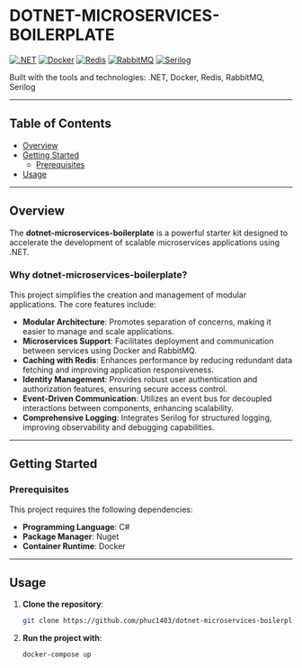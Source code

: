 # DOTNET-MICROSERVICES-BOILERPLATE

[![.NET](https://img.shields.io/badge/Framework-.NET-blue)](https://dotnet.microsoft.com/)
[![Docker](https://img.shields.io/badge/Container-Docker-blue)](https://www.docker.com/)
[![Redis](https://img.shields.io/badge/Cache-Redis-red)](https://redis.io/)
[![RabbitMQ](https://img.shields.io/badge/Messaging-RabbitMQ-orange)](https://www.rabbitmq.com/)
[![Serilog](https://img.shields.io/badge/Logging-Serilog-purple)](https://serilog.net/)

Built with the tools and technologies:
.NET, Docker, Redis, RabbitMQ, Serilog

---

## Table of Contents

- [Overview](#overview)
- [Getting Started](#getting-started)
  - [Prerequisites](#prerequisites)
- [Usage](#usage)

---

## Overview

The **dotnet-microservices-boilerplate** is a powerful starter kit designed to accelerate the development of scalable microservices applications using .NET.

### Why dotnet-microservices-boilerplate?

This project simplifies the creation and management of modular applications. The core features include:

- **Modular Architecture**: Promotes separation of concerns, making it easier to manage and scale applications.
- **Microservices Support**: Facilitates deployment and communication between services using Docker and RabbitMQ.
- **Caching with Redis**: Enhances performance by reducing redundant data fetching and improving application responsiveness.
- **Identity Management**: Provides robust user authentication and authorization features, ensuring secure access control.
- **Event-Driven Communication**: Utilizes an event bus for decoupled interactions between components, enhancing scalability.
- **Comprehensive Logging**: Integrates Serilog for structured logging, improving observability and debugging capabilities.

---

## Getting Started

### Prerequisites

This project requires the following dependencies:

- **Programming Language**: C#
- **Package Manager**: Nuget  
- **Container Runtime**: Docker  

---

## Usage

1. **Clone the repository**:
   ```bash
   git clone https://github.com/phuc1403/dotnet-microservices-boilerplate
   ```

2. **Run the project with**:
    ```bash
    docker-compose up
    ```

